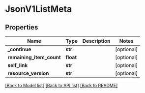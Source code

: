 # JsonV1ListMeta


## Properties
Name | Type | Description | Notes
------------ | ------------- | ------------- | -------------
**_continue** | **str** |  | [optional] 
**remaining_item_count** | **float** |  | [optional] 
**self_link** | **str** |  | [optional] 
**resource_version** | **str** |  | [optional] 

[[Back to Model list]](../README.md#documentation-for-models) [[Back to API list]](../README.md#documentation-for-api-endpoints) [[Back to README]](../README.md)


